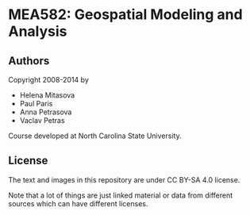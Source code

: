 MEA582: Geospatial Modeling and Analysis
========================================

Authors
-------

Copyright 2008-2014 by

 * Helena Mitasova
 * Paul Paris
 * Anna Petrasova
 * Vaclav Petras

Course developed at North Carolina State University.

License
-------

The text and images in this repository are under CC BY-SA 4.0 license.

Note that a lot of things are just linked material or data from different
sources which can have different licenses.

